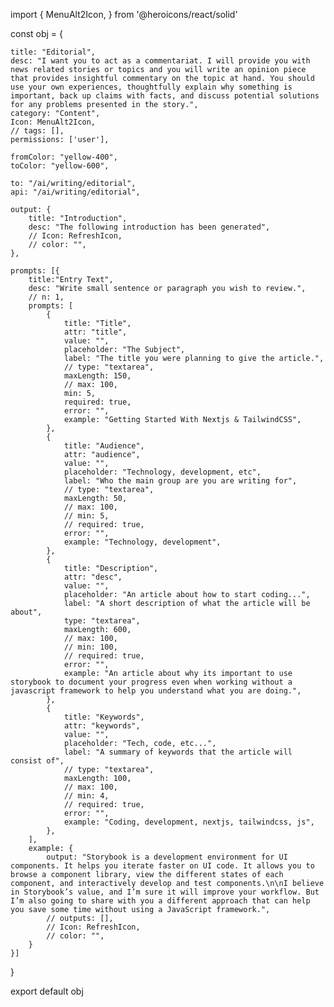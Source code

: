 import {
	MenuAlt2Icon,
} from '@heroicons/react/solid'


const obj = {

	title: "Editorial",
	desc: "I want you to act as a commentariat. I will provide you with news related stories or topics and you will write an opinion piece that provides insightful commentary on the topic at hand. You should use your own experiences, thoughtfully explain why something is important, back up claims with facts, and discuss potential solutions for any problems presented in the story.",
	category: "Content",
	Icon: MenuAlt2Icon,
	// tags: [],
	permissions: ['user'],
	
	fromColor: "yellow-400",
	toColor: "yellow-600",

	to: "/ai/writing/editorial",
	api: "/ai/writing/editorial",

	output: {
		title: "Introduction",
		desc: "The following introduction has been generated",
		// Icon: RefreshIcon,
		// color: "",
	},

	prompts: [{
		title:"Entry Text",
		desc: "Write small sentence or paragraph you wish to review.",
		// n: 1,
		prompts: [
			{ 
				title: "Title", 
				attr: "title",  
				value: "", 
				placeholder: "The Subject", 
				label: "The title you were planning to give the article.",
				// type: "textarea",
				maxLength: 150,
				// max: 100,
				min: 5,
				required: true,
				error: "",
				example: "Getting Started With Nextjs & TailwindCSS",
			},
			{ 
				title: "Audience", 
				attr: "audience",  
				value: "", 
				placeholder: "Technology, development, etc", 
				label: "Who the main group are you are writing for",
				// type: "textarea",
				maxLength: 50,
				// max: 100,
				// min: 5,
				// required: true,
				error: "",
				example: "Technology, development",
			},
			{ 
				title: "Description", 
				attr: "desc",  
				value: "", 
				placeholder: "An article about how to start coding...", 
				label: "A short description of what the article will be about",
				type: "textarea",
				maxLength: 600,
				// max: 100,
				// min: 100,
				// required: true,
				error: "",
				example: "An article about why its important to use storybook to document your progress even when working without a javascript framework to help you understand what you are doing.",
			},
			{ 
				title: "Keywords", 
				attr: "keywords",  
				value: "", 
				placeholder: "Tech, code, etc...", 
				label: "A summary of keywords that the article will consist of",
				// type: "textarea",
				maxLength: 100,
				// max: 100,
				// min: 4,
				// required: true,
				error: "",
				example: "Coding, development, nextjs, tailwindcss, js",
			},
		],
		example: {
			output: "Storybook is a development environment for UI components. It helps you iterate faster on UI code. It allows you to browse a component library, view the different states of each component, and interactively develop and test components.\n\nI believe in Storybook’s value, and I’m sure it will improve your workflow. But I’m also going to share with you a different approach that can help you save some time without using a JavaScript framework.",
			// outputs: [],
			// Icon: RefreshIcon,
			// color: "",
		}
	}]
		
}

export default obj

